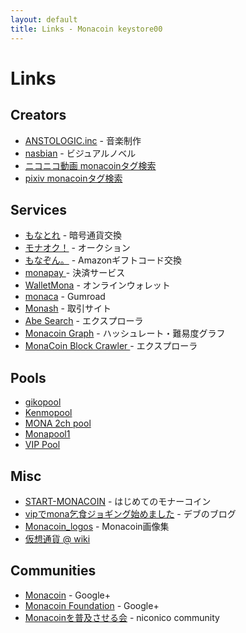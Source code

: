 ```yaml
---
layout: default
title: Links - Monacoin keystore00
---
```

# Links

## Creators
- [ANSTOLOGIC.inc](http://anstologic.web.fc2.com/) - 音楽制作
- [nasbian](http://nasbian.businesscatalyst.com/monacoin.html) - ビジュアルノベル
- [ニコニコ動画 monacoinタグ検索](http://www.nicovideo.jp/tag/monacoin)
- [pixiv monacoinタグ検索](http://www.pixiv.net/tags.php?tag=monacoin)

## Services
- [もなとれ](http://monatr.jp/) - 暗号通貨交換
- [モナオク！](http://mona-auctions.jpn.org/) - オークション
- [もなぞん。](http://azn.monatr.jp/) - Amazonギフトコード交換
- [monapay ](https://monapay.com/) - 決済サービス
- [WalletMona](https://walletmona.com/) - オンラインウォレット
- [monaca](http://monaca.pw/) - Gumroad
- [Monash](http://monash.pw/) - 取引サイト
- [Abe Search](http://abe.monash.pw/) - エクスプローラ
- [Monacoin Graph](http://abe.monash.pw/graph/) - ハッシュレート・難易度グラフ
- [MonaCoin Block Crawler ](http://monacoin.org/crawler/block_crawler.php) - エクスプローラ

## Pools
- [gikopool](http://gikopool.net)
- [Kenmopool](http://mona.pool.null-x.me)
- [MONA 2ch pool](http://mona.2chpool.com)
- [Monapool1](http://mona1.monapool.com)
- [VIP Pool](http://vippool.net)

## Misc
- [START-MONACOIN](http://monacoin-crypto.blogspot.jp/) - はじめてのモナーコイン
- [vipでmona乞食ジョギング始めました](http://monacoinhiromare.blog.fc2.com/) - デブのブログ
- [Monacoin_logos](https://drive.google.com/folderview?id=0B0ClK0uKFKIhUVdwNV9XbFpjY28&usp=sharing) - Monacoin画像集
- [仮想通貨 @ wiki](http://www59.atwiki.jp/cryptwiki/)

## Communities
- [Monacoin](https://plus.google.com/u/0/communities/116220849735212202796) - Google+
- [Monacoin Foundation](https://plus.google.com/u/0/communities/114877648491774293558) - Google+
- [Monacoinを普及させる会](http://com.nicovideo.jp/community/co2253806) - niconico community

